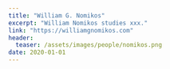 ```yaml
---
title: "William G. Nomikos"
excerpt: "William Nomikos studies xxx."
link: "https://williamgnomikos.com"
header:
  teaser: /assets/images/people/nomikos.png
date: 2020-01-01
---
```

